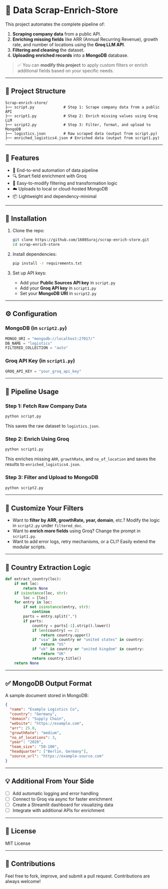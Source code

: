 
# 🚀 Data Scrap-Enrich-Store

This project automates the complete pipeline of:

1. **Scraping company data** from a public API.
2. **Enriching missing fields** like ARR (Annual Recurring Revenue), growth rate, and number of locations using the **Groq LLM API**.
3. **Filtering and cleaning** the dataset.
4. **Uploading enriched records** into a **MongoDB** database.

> ✅ You can **modify this project** to apply custom filters or enrich additional fields based on your specific needs.

---

## 📂 Project Structure

```
Scrap-enrich-store/
├── script.py             # Step 1: Scrape company data from a public API
├── script1.py            # Step 2: Enrich missing values using Groq LLM
├── script2.py            # Step 3: Filter, format, and upload to MongoDB
├── logistics.json        # Raw scraped data (output from script.py)
├── enriched_logistics4.json # Enriched data (output from script1.py)
```

---

## 🧠 Features

- 🔁 End-to-end automation of data pipeline
- 🔍 Smart field enrichment with Groq
- 🔧 Easy-to-modify filtering and transformation logic
- ☁️ Uploads to local or cloud-hosted MongoDB
- 📦 Lightweight and dependency-minimal

---

## 🔧 Installation

1. Clone the repo:
   ```bash
   git clone https://github.com/1608Suraj/scrap-enrich-store.git
   cd scrap-enrich-store
   ```

2. Install dependencies:
   ```bash
   pip install -r requirements.txt
   ```

3. Set up API keys:
   - Add your **Public Sources API key** in `script.py`
   - Add your **Groq API key** in `script1.py`
   - Set your **MongoDB URI** in `script2.py`

---

## ⚙️ Configuration

### MongoDB (in `script2.py`)
```python
MONGO_URI = "mongodb://localhost:27017/"
DB_NAME = "logistics"
FILTERED_COLLECTION = "auto"
```

### Groq API Key (in `script1.py`)
```python
GROQ_API_KEY = "your_groq_api_key"
```

---

## 🚀 Pipeline Usage

### Step 1: Fetch Raw Company Data
```bash
python script.py
```
This saves the raw dataset to `logistics.json`.

### Step 2: Enrich Using Groq
```bash
python script1.py
```
This enriches missing `ARR`, `growthRate`, and `no_of_location` and saves the results to `enriched_logistics4.json`.

### Step 3: Filter and Upload to MongoDB
```bash
python script2.py
```

---

## 🧩 Customize Your Filters

- Want to **filter by ARR, growthRate, year, domain**, etc.? Modify the logic in `script2.py` under `filtered_doc`.
- Want to **enrich more fields** using Groq? Change the prompt in `script1.py`.
- Want to add error logs, retry mechanisms, or a CLI? Easily extend the modular scripts.

---

## 🧪 Country Extraction Logic

```python
def extract_country(loc):
    if not loc:
        return None
    if isinstance(loc, str):
        loc = [loc]
    for entry in loc:
        if not isinstance(entry, str):
            continue
        parts = entry.split(",")
        if parts:
            country = parts[-1].strip().lower()
            if len(country) == 2:
                return country.upper()
            if "usa" in country or "united states" in country:
                return "US"
            if "uk" in country or "united kingdom" in country:
                return "UK"
            return country.title()
    return None
```

---

## ✅ MongoDB Output Format

A sample document stored in MongoDB:

```json
{
  "name": "Example Logistics Co",
  "country": "Germany",
  "domain": "Supply Chain",
  "website": "https://example.com",
  "arr": 25.0,
  "growthRate": "medium",
  "no_of_locations": 3,
  "year": "2020",
  "team_size": "50-100",
  "headquarter": ["Berlin, Germany"],
  "source_url": "https://example-source.com"
}
```

---

## 💡 Additional From Your Side

- [ ] Add automatic logging and error handling
- [ ] Connect to Groq via async for faster enrichment
- [ ] Create a Streamlit dashboard for visualizing data
- [ ] Integrate with additional APIs for enrichment

---

## 📄 License

MIT License

---

## 🙌 Contributions

Feel free to fork, improve, and submit a pull request. Contributions are always welcome!

